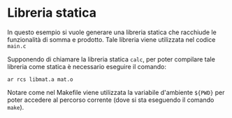 # Libreria statica

In questo esempio si vuole generare una libreria statica che racchiude le funzionalità di somma e prodotto.
Tale libreria viene utilizzata nel codice ``main.c``

Supponendo di chiamare la libreria statica ``calc``, per poter compilare tale libreria come statica è necessario eseguire il comando:

```ar rcs libmat.a mat.o```

Notare come nel Makefile viene utilizzata la variabile d'ambiente ``${PWD}`` per poter accedere al percorso corrente (dove si sta eseguendo il comando ``make``).
